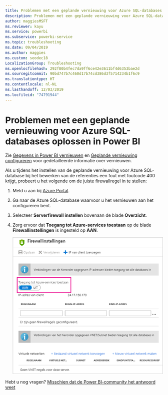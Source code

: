 ```yaml
---
title: Problemen met een geplande vernieuwing voor Azure SQL-databases oplossen
description: Problemen met een geplande vernieuwing voor Azure SQL-databases oplossen in Power BI
author: maggiesMSFT
ms.reviewer: kayu
ms.service: powerbi
ms.subservice: powerbi-service
ms.topic: troubleshooting
ms.date: 09/04/2019
ms.author: maggies
ms.custom: seodec18
LocalizationGroup: Troubleshooting
ms.openlocfilehash: 292f80b4fec7da9ff6ce42e3611bf4d6353bae2d
ms.sourcegitcommit: 90bd747b7c460d17b74cd386d3f5714234b1f6c9
ms.translationtype: HT
ms.contentlocale: nl-NL
ms.lasthandoff: 12/03/2019
ms.locfileid: "74791944"
---
```

# <a name="troubleshooting-scheduled-refresh-for-azure-sql-databases-in-power-bi"></a>Problemen met een geplande vernieuwing voor Azure SQL-databases oplossen in Power BI

Zie [Gegevens in Power BI vernieuwen](refresh-data.md) en [Geplande vernieuwing configureren](refresh-scheduled-refresh.md) voor gedetailleerde informatie over vernieuwen.

Als u tijdens het instellen van de geplande vernieuwing voor Azure SQL-database bij het bewerken van de referenties een fout met foutcode 400 krijgt, probeert u het volgende om de juiste firewallregel in te stellen:

1. Meld u aan bij [Azure Portal](https://portal.azure.com).

1. Ga naar de Azure SQL-database waarvoor u het vernieuwen aan het configureren bent.

1. Selecteer **Serverfirewall instellen** bovenaan de blade **Overzicht**.

1. Zorg ervoor dat **Toegang tot Azure-services toestaan** op de blade **Firewallinstellingen** is ingesteld op **AAN**.

    ![Toegestane services in Azure](media/service-admin-troubleshooting-scheduled-refresh-azure-sql-databases/azurerefresh.png)  

Hebt u nog vragen? [Misschien dat de Power BI-community het antwoord weet](https://community.powerbi.com/)
